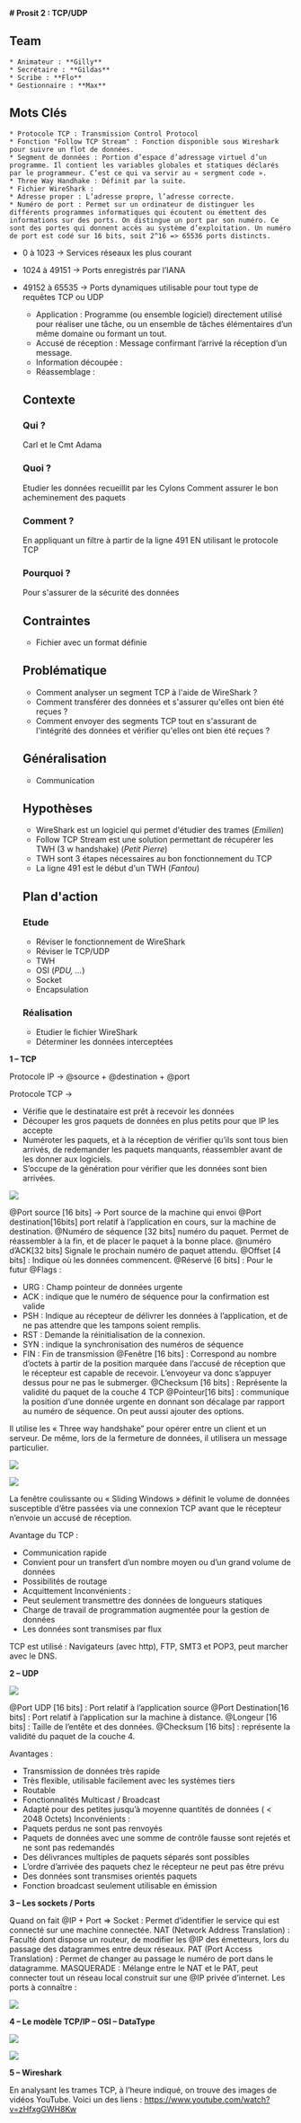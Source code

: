 **# Prosit 2 : TCP/UDP**

  ## Team
    * Animateur : **Gilly**
    * Secrétaire : **Gildas**
    * Scribe : **Flo**
    * Gestionnaire : **Max**


  ## Mots Clés
    * Protocole TCP : Transmission Control Protocol
    * Fonction "Follow TCP Stream" : Fonction disponible sous Wireshark pour suivre un flot de données.
    * Segment de données : Portion d’espace d’adressage virtuel d’un programme. Il contient les variables globales et statiques déclarés par le programmeur. C’est ce qui va servir au « sergment code ».
    * Three Way Handhake : Définit par la suite.
    * Fichier WireShark :
    * Adresse proper : L’adresse propre, l’adresse correcte.
    * Numéro de port : Permet sur un ordinateur de distinguer les différents programmes informatiques qui écoutent ou émettent des informations sur des ports. On distingue un port par son numéro. Ce sont des portes qui donnent accès au système d’exploitation. Un numéro de port est codé sur 16 bits, soit 2^16 => 65536 ports distincts.
- 0 à 1023 -> Services réseaux les plus courant
- 1024 à 49151 -> Ports enregistrés par l’IANA
- 49152 à 65535 -> Ports dynamiques utilisable pour tout type de requêtes TCP ou UDP
    * Application : Programme (ou ensemble logiciel) directement utilisé pour réaliser une tâche, ou un ensemble de tâches élémentaires d’un même domaine ou formant un tout.
    * Accusé de réception : Message confirmant l’arrivé la réception d’un message.
    * Information découpée :
    * Réassemblage :

  ## Contexte

  ### Qui ?
    Carl et le Cmt Adama

  ### Quoi ?
    Etudier les données recueillit par les Cylons 
    Comment assurer le bon acheminement des paquets
  
  ### Comment ?
    En appliquant un filtre à partir de la ligne 491
    EN utilisant le protocole TCP
  
  ### Pourquoi ?
    Pour s'assurer de la sécurité des données

  ## Contraintes
    * Fichier avec un format définie

  ## Problématique
    * Comment analyser un segment TCP à l'aide de WireShark ?
    * Comment transférer des données et s'assurer qu'elles ont bien été reçues ?
    * Comment envoyer des segments TCP tout en s'assurant de l'intégrité des données et vérifier qu'elles ont bien été reçues ?

  ## Généralisation
    * Communication

  ## Hypothèses
    * WireShark est un logiciel qui permet d'étudier des trames (*Emilien*)
    * Follow TCP Stream est une solution permettant de récupérer les TWH (3 w handshake) (*Petit Pierre*)
    * TWH sont 3 étapes nécessaires au bon fonctionnement du TCP
    * La ligne 491 est le début d'un TWH (*Fantou*)

  ## Plan d'action

  ### Etude
    * Réviser le fonctionnement de WireShark
    * Réviser le TCP/UDP
    * TWH
    * OSI (*PDU, ...*)
    * Socket
    * Encapsulation
    
  ### Réalisation
    * Etudier le fichier WireShark
    * Déterminer les données interceptées


**1 – TCP**

Protocole IP -> @source + @destination + @port

Protocole TCP ->
- Vérifie que le destinataire est prêt à recevoir les données
- Découper les gros paquets de données en plus petits pour que IP les accepte
-	Numéroter les paquets, et à la réception de vérifier qu’ils sont tous bien arrivés, de redemander les paquets manquants, réassembler avant de les donner aux logiciels.
-	S’occupe de la génération pour vérifier que les données sont bien arrivées.

 ![](https://github.com/TL72X211/UE2_Prosit2/blob/Emilien/Screens_Prosit/2.png)
 
@Port source [16 bits] -> Port source de la machine qui envoi
@Port destination[16bits] port relatif à l’application en cours, sur la machine de destination.
@Numéro de séquence [32 bits] numéro du paquet. Permet de réassembler à la fin, et de placer le paquet à la bonne place.
@numéro d’ACK[32 bits] Signale le prochain numéro de paquet attendu.
@Offset [4 bits] : Indique où les données commencent.
@Réservé [6 bits] :  Pour le futur
@Flags : 
-	URG : Champ pointeur de données urgente
-	ACK : indique que le numéro de séquence pour la confirmation est valide
-	PSH : Indique au récepteur de délivrer les données à l’application, et de ne pas attendre que les tampons soient remplis.
-	RST : Demande la réinitialisation de la connexion.
-	SYN : indique la synchronisation des numéros de séquence
-	FIN : Fin de transmission
@Fenêtre [16 bits] : Correspond au nombre d’octets à partir de la position marquée dans l’accusé de réception que le récepteur est capable de recevoir. L’envoyeur va donc s’appuyer dessus pour ne pas le submerger.
@Checksum [16 bits] : Représente la validité du paquet de la couche 4 TCP
@Pointeur[16 bits] : communique la position d’une donnée urgente en donnant son décalage par rapport au numéro de séquence.
On peut aussi ajouter des options.


Il utilise les « Three way handshake” pour opérer entre un client et un serveur. De même, lors de la fermeture de données, il utilisera un message particulier.

![](https://github.com/TL72X211/UE2_Prosit2/blob/Emilien/Screens_Prosit/1.png)

![](https://github.com/TL72X211/UE2_Prosit2/blob/Emilien/Screens_Prosit/3.png)


La fenêtre coulissante ou « Sliding Windows » définit le volume de données susceptible d’être passées via une connexion TCP avant que le récepteur n’envoie un accusé de réception.

Avantage du TCP : 
-	Communication rapide
-	Convient pour un transfert d’un nombre moyen ou d’un grand volume de données
-	Possibilités de routage
-	Acquittement
Inconvénients :
-	Peut seulement transmettre des données de longueurs statiques
-	Charge de travail de programmation augmentée pour la gestion de données
-	Les données sont transmises par flux

TCP est utilisé : Navigateurs (avec http), FTP, SMT3 et POP3, peut marcher avec le DNS.

**2 – UDP**

 ![](https://github.com/TL72X211/UE2_Prosit2/blob/Emilien/Screens_Prosit/4.png)

@Port UDP [16 bits] : Port relatif à l’application source
@Port Destination[16 bits] : Port relatif à l’application sur la machine à distance.
@Longeur [16 bits] : Taille de l’entête et des données.
@Checksum [16 bits] : représente la validité du paquet de la couche 4.

Avantages : 
-	Transmission de données très rapide
-	Très flexible, utilisable facilement avec les systèmes tiers
-	Routable
-	Fonctionnalités Multicast / Broadcast
-	Adapté pour des petites jusqu’à moyenne quantités de données ( < 2048 Octets)
Inconvénients :
-	Paquets perdus ne sont pas renvoyés
-	Paquets de données avec une somme de contrôle fausse sont rejetés et ne sont pas redemandés
-	Des délivrances multiples de paquets séparés sont possibles
-	L’ordre d’arrivée des paquets chez le récepteur ne peut pas être prévu
-	Des données sont transmises orientés paquets
-	Fonction broadcast seulement utilisable en émission



**3 – Les sockets / Ports**

Quand on fait @IP + Port => Socket : Permet d’identifier le service qui est connecté sur une machine connectée.
NAT (Network Address Translation) : Faculté dont dispose un routeur, de modifier les @IP des émetteurs, lors du passage des datagrammes entre deux réseaux.
PAT (Port Access Translation) : Permet de changer au passage le numéro de port dans le datagramme.
MASQUERADE : Mélange entre le NAT et le PAT, peut connecter tout un réseau local construit sur une @IP privée d’internet.
Les ports à connaître :

  ![](https://github.com/TL72X211/UE2_Prosit2/blob/Emilien/Screens_Prosit/5.png)

**4 – Le modèle TCP/IP – OSI – DataType**

![](https://github.com/TL72X211/UE2_Prosit2/blob/Emilien/Screens_Prosit/6.png)

![](https://github.com/TL72X211/UE2_Prosit2/blob/Emilien/Screens_Prosit/7.png)
 
**5 – Wireshark**

En analysant les trames TCP, à l’heure indiqué, on trouve des images de vidéos YouTube.
Voici un des liens :
https://www.youtube.com/watch?v=zHfxgGWH8Kw

